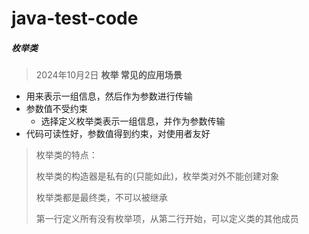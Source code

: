 # java-test-code

##### 枚举类
> 2024年10月2日
**枚举 常见的应用场景**
- 用来表示一组信息，然后作为参数进行传输
- 参数值不受约束
  - 选择定义枚举类表示一组信息，并作为参数传输
- 代码可读性好，参数值得到约束，对使用者友好
> 枚举类的特点：
> 
> 枚举类的构造器是私有的(只能如此)，枚举类对外不能创建对象
> 
> 枚举类都是最终类，不可以被继承
> 
> 第一行定义所有没有枚举项，从第二行开始，可以定义类的其他成员